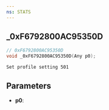 ```yaml
---
ns: STATS
---
```

## _0xF6792800AC95350D

```c
// 0xF6792800AC95350D
void _0xF6792800AC95350D(Any p0);
```

```
Set profile setting 501  
```

## Parameters
* **p0**: 

